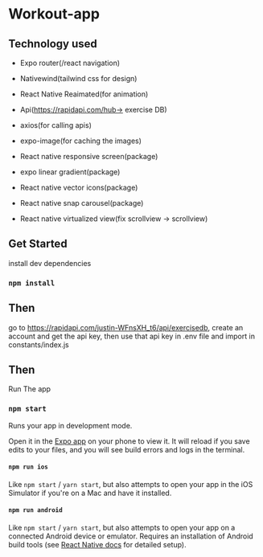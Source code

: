 # Workout-app

## Technology used

- Expo router(/react navigation)
- Nativewind(tailwind css for design)
- React Native Reaimated(for animation)
- Api(https://rapidapi.com/hub-> exercise DB)
- axios(for calling apis)
- expo-image(for caching the images)

- React native responsive screen(package)
- expo linear gradient(package)
- React native vector icons(package)
- React native snap carousel(package)
- React native virtualized view(fix scrollview -> scrollview)

## Get Started

install dev dependencies

### `npm install`

## Then

go to https://rapidapi.com/justin-WFnsXH_t6/api/exercisedb, create an account and get the api key, then use that api key in .env file and import in constants/index.js

## Then

Run The app

### `npm start`

Runs your app in development mode.

Open it in the [Expo app](https://expo.io) on your phone to view it. It will reload if you save edits to your files, and you will see build errors and logs in the terminal.

#### `npm run ios`

Like `npm start` / `yarn start`, but also attempts to open your app in the iOS Simulator if you're on a Mac and have it installed.

#### `npm run android`

Like `npm start` / `yarn start`, but also attempts to open your app on a connected Android device or emulator. Requires an installation of Android build tools (see [React Native docs](https://facebook.github.io/react-native/docs/getting-started.html) for detailed setup).
